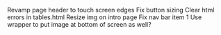 Revamp page header to touch screen edges
Fix button sizing
Clear html errors in tables.html
Resize img on intro page
Fix nav bar item 1
Use wrapper to put image at bottom of screen as well?